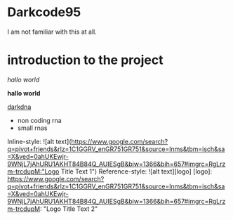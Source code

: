 # Darkcode95
I am not familiar with this at all.

# introduction to the project

_hallo world_

__hallo world__

[darkdna](http://darkdna.gr/)

* non coding rna
 * small rnas
 
Inline-style: 
![alt text](https://www.google.com/search?q=pivot+friends&rlz=1C1GGRV_enGR751GR751&source=lnms&tbm=isch&sa=X&ved=0ahUKEwjr-9WNjL7jAhURU1AKHT84B84Q_AUIESgB&biw=1366&bih=657#imgrc=RgLrzm-trcdupM:"Logo Title Text 1")
Reference-style: 
![alt text][logo]
[logo]: https://www.google.com/search?q=pivot+friends&rlz=1C1GGRV_enGR751GR751&source=lnms&tbm=isch&sa=X&ved=0ahUKEwjr-9WNjL7jAhURU1AKHT84B84Q_AUIESgB&biw=1366&bih=657#imgrc=RgLrzm-trcdupM: "Logo Title Text 2"
